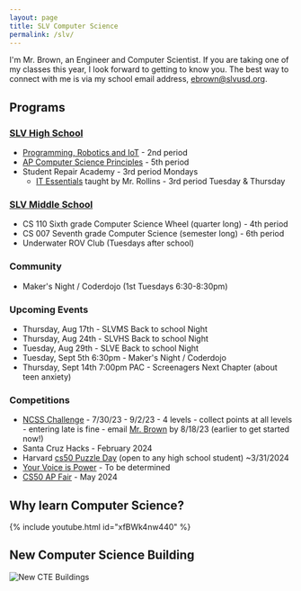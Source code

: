 ```yaml
---
layout: page
title: SLV Computer Science
permalink: /slv/
---
```


I'm Mr. Brown, an Engineer and Computer Scientist. If you are taking one of my classes this year, I look forward to getting to know you. The best way to connect with me is via my school email address, [ebrown@slvusd.org](mailto:ebrown@slvusd.org).

## Programs
### [SLV High School](https://hs.slvusd.org)

* [Programming, Robotics and IoT](/slv/2023-24/robotics.md) - 2nd period
* [AP Computer Science Principles](/slv/2023-24/csp.md) - 5th period
* Student Repair Academy - 3rd period Mondays
  * [IT Essentials](https://itessentials.santacruzcoe.org/course-outline) taught by Mr. Rollins - 3rd period Tuesday & Thursday

### [SLV Middle School](https://ms.slvusd.org)

* CS 110 Sixth grade Computer Science Wheel (quarter long) - 4th period
* CS 007 Seventh grade Computer Science (semester long) - 6th period
* Underwater ROV Club (Tuesdays after school)

<!--
### SLV Elementary School

* 4th/5th Grade Coding Fridays (after school)
-->
### Community

* Maker's Night / Coderdojo (1st Tuesdays 6:30-8:30pm)

### Upcoming Events

* Thursday, Aug 17th - SLVMS Back to school Night
* Thursday, Aug 24th - SLVHS Back to school Night
* Tuesday, Aug 29th - SLVE Back to school Night
* Tuesday, Sept 5th 6:30pm - Maker's Night / Coderdojo
* Thursday, Sept 14th 7:00pm PAC - Screenagers Next Chapter (about teen anxiety)

### Competitions

* [NCSS Challenge](https://groklearning.com/challenge/) - 7/30/23 - 9/2/23 - 4 levels - collect points at all levels - entering late is fine - email [Mr. Brown](mailto:ebrown@slvusd.org) by 8/18/23 (earlier to get started now!)
* Santa Cruz Hacks - February 2024
* Harvard [cs50 Puzzle Day](https://cs50.medium.com/this-was-cs50x-puzzle-day-2023-1134de6012c6) (open to any high school student) ~3/31/2024
* [Your Voice is Power](https://www.amazonfutureengineer.com/yourvoiceispower) - To be determined
* [CS50 AP Fair](https://spencertiberi.github.io/playbook50/events/cs50fair) - May 2024

## Why learn Computer Science?

{% include youtube.html id="xfBWk4nw440" %}
<br>

## New Computer Science Building

![New CTE Buildings](https://lh3.googleusercontent.com/pw/AIL4fc9Wf8EAP6FwjR0mhvBQWzIXs8VWDcTnZsVTfhY95dsXTv8nqiQz08-FoFN1b6Y0i9U-Tr4VeKGDHZ-0wmKd9YBSa21fZndBDedl8Gbp6xo1T3MQZzI=w2400)
